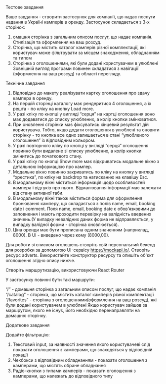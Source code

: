Тестове завдання

Ваше завдання - створити застосунок для компанії, що надає послуги надання в
Україні камперів в оренду. Застосунок складається з 3-х сторінок:

1. омашня сторінка з загальним описом послуг, що надає компанія. Стилізація та
   оформлення на ваш розсуд.
2. Сторінка, що містить каталог камперів різної комплектації, які користувач
   може фільтрувати за місцем знаходження, обладнанням та типом
3. Сторінка з оголошеннями, які були додані користувачем в улюблені Зовнішній
   вигляд програми повинен складатися з навігації (оформлення на ваш розсуд) та
   області перегляду.

Технічне завдання

1. Відповідно до макету реалізувати картку оголошення про здачу кампера в
   оренду.
2. На першій сторінці каталогу має рендеритися 4 оголошення, а їх решта - по
   кліку на кнопку Load more.
3. У разі кліку по кнопці у вигляді “серця” на картці оголошення воно має
   додаватися до списку улюблених, а колір кнопки змінюватися.
4. При оновленні сторінки має фіксуватись кінцевий результат дій користувача.
   Тобто, якщо додати оголошення в улюблені та оновити сторінку - то кнопка все
   одно залишається в стані “улюбленого оголошення” із відповідним кольором.
5. У разі повторного кліку по кнопці у вигляді “серця” оголошення повинно бути
   видалене зі списку улюблених, а колір кнопки змінитись до початкового стану.
6. У разі кліку по кнопці Show more має відкриватись модальне вікно з детальною
   інформацією про кампер.
7. Модальне вікно повинно закриватись по кліку на кнопку у вигляді “хрестика”,
   по кліку на backdrop та натисканню на клавішу Esc.
8. В модальному вікні міститься інформація щодо особливостей кампера і відгуків
   про нього. Відмалювання інформації має залежати від стану активної таби.
9. В модальному вікні також міститься форма для оформлення бронювання камперу,
   що складається з полів name, email, booking date і comment. Поля name, email,
   booking date є обовʼязковими до заповнення і мають проходити перевірку на
   валідність введених значень.(У випадку невалідних даних форма не
   відправляється, у випадку валідної форми - сторінка оновлюється).
10. Ціна оренди має бути прописана одним значенням (наприклад, 8000). В UI -
    виведено через кому (8000,00).

Для роботи зі списком оголошень створiть свій персональний бекенд для розробки
за допомогою UI-сервісу https://mockapi.io/. Створiть ресурс adverts.
Використайте конструктор ресурсу та опишiть об'єкт оголошення згiдно опису
нижче.

Створiть маршрутизацію, використовуючи React Router

У застосунку повинні бути такі маршрути:

“/” - домашня сторінка з загальним описом послуг, що надає компанія “/catalog” -
сторінка, що містить каталог камперів різної комплектації “/favorites” -
сторінка з оголошеннями(оформлення на ваш розсуд), які були додані користувачем
в улюблені Якщо користувач зайшов за маршрутом, якого не існує, його необхідно
перенаправляти на домашню сторінку.

Додаткове завдання

Додайте фільтрацію:

1. Текстовий input, за наявності значення якого користувачеві слід показати
   оголошення з камперами, що знаходяться у відповідній локації
2. Чекбокси з відповідним обладнанням - показати оголошення з камперами, що
   містять обране обладнання
3. Радіо-кнопки з типами камперів - показати оголошення з камперами, що належать
   до відповідного типу
